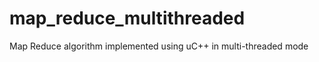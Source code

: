 map_reduce_multithreaded
========================

Map Reduce algorithm implemented using uC++ in multi-threaded mode
